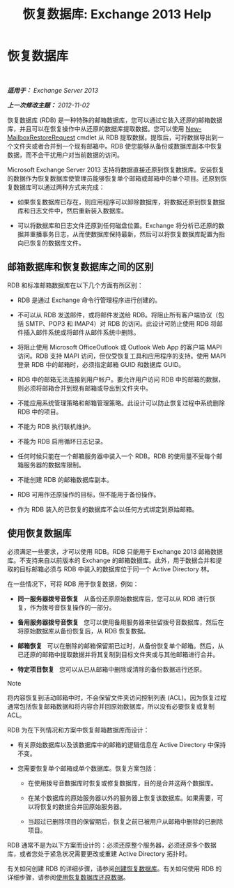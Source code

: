 ﻿---
title: '恢复数据库: Exchange 2013 Help'
TOCTitle: 恢复数据库
ms:assetid: f3c6fd0b-2e25-442e-a0fc-46f663130c3e
ms:mtpsurl: https://technet.microsoft.com/zh-cn/library/Dd876954(v=EXCHG.150)
ms:contentKeyID: 50491934
ms.date: 05/21/2018
mtps_version: v=EXCHG.150
ms.translationtype: MT
---

# 恢复数据库

 

_**适用于：** Exchange Server 2013_

_**上一次修改主题：** 2012-11-02_

恢复数据库 (RDB) 是一种特殊的邮箱数据库，您可以通过它装入还原的邮箱数据库，并且可以在恢复操作中从还原的数据库提取数据。您可以使用 [New-MailboxRestoreRequest](https://technet.microsoft.com/zh-cn/library/ff829875\(v=exchg.150\)) cmdlet 从 RDB 提取数据。提取后，可将数据导出到一个文件夹或者合并到一个现有邮箱中。RDB 使您能够从备份或数据库副本中恢复数据，而不会干扰用户对当前数据的访问。

Microsoft Exchange Server 2013 支持将数据直接还原到恢复数据库。安装恢复的数据作为恢复数据库使管理员能够恢复单个邮箱或邮箱中的单个项目。还原到恢复数据库可以通过两种方式来完成：

  - 如果恢复数据库已存在，则应用程序可以卸除数据库，将数据还原到恢复数据库和日志文件中，然后重新装入数据库。

  - 可以将数据库和日志文件还原到任何磁盘位置。Exchange 将分析已还原的数据并重播事务日志，从而使数据库保持最新，然后可以将恢复数据库配置为指向已恢复的数据库文件。

## 邮箱数据库和恢复数据库之间的区别

RDB 和标准邮箱数据库在以下几个方面有所区别：

  - RDB 是通过 Exchange 命令行管理程序进行创建的。

  - 不可以从 RDB 发送邮件，或将邮件发送给 RDB。将阻止所有客户端协议（包括 SMTP、POP3 和 IMAP4）对 RDB 的访问。此设计可防止使用 RDB 将邮件插入邮件系统或将邮件从邮件系统中删除。

  - 将阻止使用 Microsoft OfficeOutlook 或 Outlook Web App 的客户端 MAPI 访问。RDB 支持 MAPI 访问，但仅受恢复工具和应用程序的支持。使用 MAPI 登录 RDB 中的邮箱时，必须指定邮箱 GUID 和数据库 GUID。

  - RDB 中的邮箱无法连接到用户帐户。要允许用户访问 RDB 中的邮箱的数据，则必须将邮箱合并到现有邮箱或导出到文件夹中。

  - 不能应用系统管理策略和邮箱管理策略。此设计可以防止恢复过程中系统删除 RDB 中的项目。

  - 不能为 RDB 执行联机维护。

  - 不能为 RDB 启用循环日志记录。

  - 任何时候只能在一个邮箱服务器中装入一个 RDB。RDB 的使用量不受每个邮箱服务器的数据库限制。

  - 不能创建 RDB 的邮箱数据库副本。

  - RDB 可用作还原操作的目标，但不能用于备份操作。

  - 作为 RDB 装入的已恢复的数据库不会以任何方式绑定到原始邮箱。

## 使用恢复数据库

必须满足一些要求，才可以使用 RDB。RDB 只能用于 Exchange 2013 邮箱数据库。不支持来自以前版本的 Exchange 的邮箱数据库。此外，用于数据合并和提取的目标邮箱必须与 RDB 中装入的数据库位于同一个 Active Directory 林。

在一些情况下，可将 RDB 用于恢复数据，例如：

  - **同一服务器拨号音恢复**   从备份还原原始数据库后，您可以从 RDB 进行恢复，作为拨号音恢复操作的一部分。

  - **备用服务器拨号音恢复**   您可以使用备用服务器来驻留拨号音数据库，然后在将原始数据库从备份恢复后，从 RDB 恢复数据。

  - **邮箱恢复**   可以在删除的邮箱保留期已过时，从备份恢复单个邮箱。然后，从已还原的邮箱中提取数据并将其复制到目标文件夹或与其他邮箱进行合并。

  - **特定项目恢复**   您可以从已从邮箱中删除或清除的备份数据进行还原。

> [!NOTE]  
> 将内容恢复到活动邮箱中时，不会保留文件夹访问控制列表 (ACL)。因为恢复过程通常包括恢复邮箱数据和将内容合并回原始数据库，所以没有必要恢复或复制 ACL。


RDB 为在下列情况和方案中恢复邮箱数据库而设计：

  - 有关原始数据库以及该数据库中的邮箱的逻辑信息在 Active Directory 中保持不变。

  - 您需要恢复单个邮箱或单个数据库。恢复方案包括：
    
      - 在使用拨号音数据库时恢复或修复数据库，目的是合并这两个数据库。
    
      - 在某个数据库的原始服务器以外的服务器上恢复该数据库。如果需要，可以将恢复的数据合并回原始服务器。
    
      - 当超过已删除项目的保留期后，恢复之前已被用户从邮箱中删除的已删除项目。

RDB 通常不是为以下方案而设计的：必须还原整个服务器，必须还原多个数据库，或者您处于紧急状况需要更改或重建 Active Directory 拓扑时。

有关如何创建 RDB 的详细步骤，请参阅[创建恢复数据库](create-a-recovery-database-exchange-2013-help.md)。有关如何使用 RDB 的详细步骤，请参阅[使用恢复数据库还原数据](restore-data-using-a-recovery-database-exchange-2013-help.md)。

